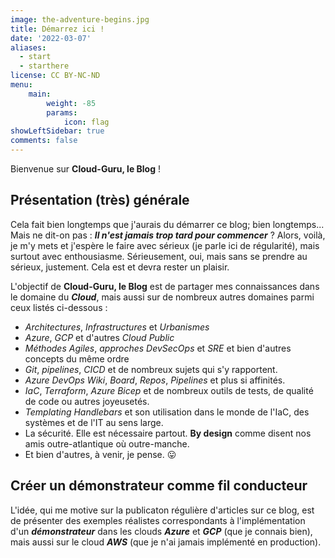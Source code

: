 ```yaml
---
image: the-adventure-begins.jpg
title: Démarrez ici !
date: '2022-03-07'
aliases:
  - start
  - starthere
license: CC BY-NC-ND
menu:
    main: 
        weight: -85
        params:
            icon: flag
showLeftSidebar: true
comments: false
---
```


Bienvenue sur **Cloud-Guru, le Blog** !

## Présentation (très) générale

Cela fait bien longtemps que j'aurais du démarrer ce blog; bien longtemps... Mais ne dit-on pas : ***Il n'est jamais trop tard pour commencer*** ? Alors, voilà, je m'y mets et j'espère le faire avec sérieux (je parle ici de régularité), mais surtout avec enthousiasme. Sérieusement, oui, mais sans se prendre au sérieux, justement. Cela est et devra rester un plaisir.

L'objectif de **Cloud-Guru, le Blog** est de partager mes connaissances dans le domaine du ***Cloud***, mais aussi sur de nombreux autres domaines parmi ceux listés ci-dessous :

- *Architectures*, *Infrastructures* et *Urbanismes*
- *Azure*, *GCP* et d'autres *Cloud Public*
- *Méthodes Agiles*, *approches DevSecOps* et *SRE* et bien d'autres concepts du même ordre
- *Git*, *pipelines*, *CICD* et de nombreux sujets qui s'y rapportent.
- *Azure DevOps Wiki*, *Board*, *Repos*, *Pipelines* et plus si affinités.
- *IaC*, *Terraform*, *Azure Bicep* et de nombreux outils de tests, de qualité de code ou autres joyeusetés.
- *Templating Handlebars* et son utilisation dans le monde de l'IaC, des systèmes et de l'IT au sens large.
- La sécurité. Elle est nécessaire partout. **By design** comme disent nos amis outre-atlantique où outre-manche.
- Et bien d'autres, à venir, je pense. 😛

## Créer un démonstrateur comme fil conducteur

L'idée, qui me motive sur la publicaton régulière d'articles sur ce blog, est de présenter des exemples réalistes correspondants à l'implémentation d'un ***démonstrateur*** dans les clouds ***Azure*** et ***GCP*** (que je connais bien), mais aussi sur le cloud ***AWS*** (que je n'ai jamais implémenté en production).
